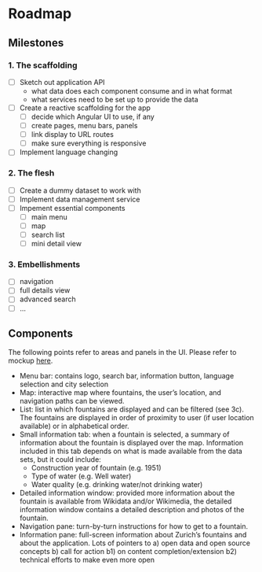 # Roadmap

## Milestones

### 1. The scaffolding 
- [ ] Sketch out application API
  - what data does each component consume and in what format
  - what services need to be set up to provide the data
- [ ] Create a reactive scaffolding for the app 
  - [ ] decide which Angular UI to use, if any
  - [ ] create pages, menu bars, panels
  - [ ] link display to URL routes
  - [ ] make sure everything is responsive
- [ ] Implement language changing

### 2. The flesh
- [ ] Create a dummy dataset to work with
- [ ] Implement data management service
- [ ] Impement essential components
  - [ ] main menu
  - [ ] map
  - [ ] search list
  - [ ] mini detail view
  
### 3. Embellishments
- [ ] navigation
- [ ] full details view
- [ ] advanced search
- [ ] ...

## Components

The following points refer to areas and panels in the UI. Please refer to mockup [here](https://www.figma.com/proto/VtlRvM4aWOWYIEL2j7EcCeVk/water-fountains.org?scaling=contain&node-id=1%3A30).
- Menu bar: contains logo, search bar, information button, language selection and city selection 
- Map: interactive map where fountains, the user’s location, and navigation paths can be 
viewed. 
- List: list in which fountains are displayed and can be filtered (see 3c). The fountains are 
displayed in order of proximity to user (if user location available) or in alphabetical order. 
- Small information tab: when a fountain is selected, a summary of information about the 
fountain is displayed over the map. Information included in this tab depends on what is made 
available from the data sets, but it could include: 
  - Construction year of fountain (e.g. 1951) 
  - Type of water (e.g. Well water)  
  - Water quality (e.g. drinking water/not drinking water) 
- Detailed information window: provided more information about the fountain is available from 
Wikidata and/or Wikimedia, the detailed information window contains a detailed description 
and photos of the fountain. 
- Navigation pane: turn-by-turn instructions for how to get to a fountain. 
- Information pane: full-screen information about Zurich’s fountains and about the application. 
Lots of pointers to 
a) open data and open source concepts 
b) call for action 
b1) on content completion/extension 
b2) technical efforts to make even more open 